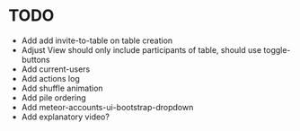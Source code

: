 TODO
====

 - Add add invite-to-table on table creation
 - Adjust View should only include participants of table, should use toggle-buttons
 - Add current-users
 - Add actions log
 - Add shuffle animation
 - Add pile ordering
 - Add meteor-accounts-ui-bootstrap-dropdown
 - Add explanatory video?
